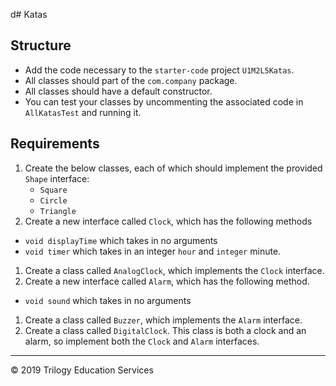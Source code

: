 d# Katas

## Structure

- Add the code necessary to the `starter-code` project `U1M2L5Katas`.
- All classes should part of the `com.company` package.
- All classes should have a default constructor.
- You can test your classes by uncommenting the associated code in `AllKatasTest` and running it.

## Requirements

1. Create the below classes, each of which should implement the provided `Shape` interface:
    * `Square`
    * `Circle`
    * `Triangle`
1. Create a new interface called `Clock`, which has the following methods 
  - `void displayTime` which takes in no arguments
  - `void timer` which takes in an integer `hour` and `integer` minute.
1. Create a class called `AnalogClock`, which implements the `Clock` interface.
1. Create a new interface called `Alarm`, which has the following method.
  - `void sound` which takes in no arguments
1. Create a class called `Buzzer`, which implements the `Alarm` interface.
1. Create a class called `DigitalClock`. This class is both a clock and an alarm, so implement both the `Clock` and `Alarm` interfaces.

---
© 2019 Trilogy Education Services
